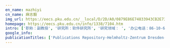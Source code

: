 ```yaml
---
en_name: mazhiyi
cn_name: 麻志毅
img_url: https://eecs.pku.edu.cn/__local/D/2D/A0/0879E86E74833943CB2E732967E_9A3C38CC_BD6.vsb?e=.jpg
homepage: https://eecs.pku.edu.cn/info/1338/7104.htm
intro: ['职称：副教授', '研究所：软件研究所', '研究领域： ', '办公电话：86-10-62751794', '电子邮件：mzy@sei.pku.edu.cn', '个人主页： ']
google_info: 
publicationTitles: ['Publications Repository-Helmholtz-Zentrum Dresden-Rossendorf', 'Novel Cyclopentadienyl Tricarbonyl Complexes of 99mTc Mimicking Chalcone as Potential Single-Photon Emission Computed Tomography Imaging Probes for β …', 'Synthesis and Evaluation of Novel 18F Labeled 2-Pyridinylbenzoxazole and 2-Pyridinylbenzothiazole Derivatives as Ligands for Positron Emission Tomography …', 'Molecular imaging of σ1 receptors in vivo: current status and perspectives', '99mTc-labeled dibenzylideneacetone derivatives as potential SPECT probes for in vivo imaging of β-amyloid plaque', 'Novel 99mTc labeled σ receptor ligand as a potential tumor imaging agent', 'Synthesis and biological evaluation of novel technetium-99m labeled phenylbenzoxazole derivatives as potential imaging probes for β-amyloid plaques in brain', 'Synthesis and biological evaluation of a novel 99mTc cyclopentadienyl tricarbonyl complex ([(Cp-R) 99mTc (CO) 3]) for sigma-2 receptor tumor imaging', 'PET imaging for early detection of Alzheimer’s disease: from pathologic to physiologic biomarkers', 'New methods for labeling RGD peptides with bromine-76', 'Preparation and biological evaluation of 99mTc-CO-MIBI as myocardial perfusion imaging agent', '99m Tc-labeled benzothiazole and stilbene derivatives as imaging agents for Aβ plaques in cerebral amyloid angiopathy', 'Novel (E)-5-styryl-2, 2′-bithiophene derivatives as ligands for β-amyloid plaques', 'The interconversion mechanism between TcO3+ and TcO2 + core of 99mTc labeled amine-oxime (AO) complexes', 'Novel Cyclopentadienyl Tricarbonyl 99mTc Complexes Containing 1-Piperonylpiperazine Moiety: Potential Imaging Probes for Sigma-1 Receptors', 'Synthesis and Evaluation of Novel 18F-Labeled Spirocyclic Piperidine Derivatives as σ1 Receptor Ligands for Positron Emission Tomography Imaging', 'Synthesis and biological evaluation of 18F labeled fluoro-oligo-ethoxylated 4-benzylpiperazine derivatives for sigma-1 receptor imaging', '(E)-5-styryl-1H-indole and (E)-6-styrylquinoline derivatives serve as probes for β-amyloid plaques', 'Synthesis and biological evaluation of novel 4-benzylpiperazine ligands for sigma-1 receptor imaging', '18F-Labeled 1,4-Dioxa-8-azaspiro[4.5]decane Derivative: Synthesis and Biological Evaluation of a σ1 Receptor Radioligand with Low Lipophilicity as Potent …', 'Synthesis and evaluation of a 18F-labeled spirocyclic piperidine derivative as promising σ1 receptor imaging agent', 'Synthesis and biological evaluation of a radioiodinated spiropiperidine ligand as a potential σ1 receptor imaging agent', 'Novel indole-based sigma-2 receptor ligands: synthesis, structure–affinity relationship and antiproliferative activity', '18F-Labeled indole-based analogs as highly selective radioligands for imaging sigma-2 receptors in the brain', '18F-Labeled 2-phenylquinoxaline derivatives as potential positron emission tomography probes for in vivo imaging of β-amyloid plaques', 'PET imaging evaluation of four σ1 radiotracers in nonhuman primates', 'Novel imaging agents for β-amyloid plaque based on the N-benzoylindole core', 'Synthesis and biological evaluation of one novel technetium-99m-labeled nitroquipazine derivative as an imaging agent for serotonin transporter', 'Novel 18F-labeled dibenzylideneacetone derivatives as potential positron emission tomography probes for in vivo imaging of β-amyloid plaques', 'Preparation of 99mTc-nitrido asymmetrical heterocomplex with 4-(cyclohexylpiperazin-1-yl)-dithioformate and its biological evaluation as a potential myocardial imaging agent', 'Imaging sigma receptors in the brain: new opportunities for diagnosis of Alzheimer’s disease and therapeutic development', 'Synthesis and evaluation of a 18F‐labeled 4‐phenylpiperidine‐4‐carbonitrile radioligand for σ1 receptor imaging', 'Synthesis and biological evaluation of 18F-labled 2-phenylindole derivatives as PET imaging probes for β-amyloid plaques', 'Preparation and biological evaluation of 99mTcN‐4‐(cyclohexylpiperazin‐1‐yl)‐dithioformate as a potential sigma receptor imaging agent', 'Theoretical studies on reductive etherification reactions between aromatic aldehydes and alcohols', '1-(4-[18F]Fluorobenzyl)-4-[(tetrahydrofuran-2-yl)methyl]piperazine: A Novel Suitable Radioligand with Low Lipophilicity for Imaging σ1 Receptors in the Brain', '99mTc-Cyclopentadienyl Tricarbonyl Chelate-Labeled Compounds as Selective Sigma-2 Receptor Ligands for Tumor Imaging', 'The evaluations of 99mTc cyclopentadienyl tricarbonyl triphenyl phosphonium cation for multidrug resistance', 'One‐step reductive etherification of 4‐[18F]fluoro‐benzaldehyde with decaborane', "Novel indole derivatives as potential imaging agents for Alzheimer's disease", '18F‐Labeled benzylpiperazine derivatives as highly selective ligands for imaging σ1 receptor with positron emission tomography', 'Evaluation of a simple, 18F-labeled radiotracer as PET imaging agent for sigma-1 receptors in the nonhuman primate brain', 'A novel cyclopentadienyl tricarbonyl Tc-99m complex containing 5, 6-dimethoxyisoindoline motif-synthesis and evaluation of a radiotracer for imaging of sigma-2 receptors in cancer', 'Design, synthesis and in vitro biological evaluation of reference compounds of 123I and 99Tcm labeled indole radiotracers for σ2 receptor imaging', 'Ligand exchange mechanism of fac-[99mTc (CO) 3 (H2O) 3]+ complex for 99mTc-CO-MIBI radiopharmaceuticals', '1′-(4-Iodobenzyl) spiro [isobenzofuran-1 (3H), 4′-piperidine]', 'Cyclopentadienyl tricarbonyl 99mTc/Re complexes containing spirocyclic piperidine moiety as nonselective sigma receptor ligands for tumor imaging and therapy', 'Development of a new F-18-labeled radioligand for imaging sigma2 receptors by positron emission tomography', 'Evaluation of Four Sigma-1 PET Radiotracers in Nonhuman Primates', 'Preliminary Evaluation of Dual F-18-and I-125-Labeled Benzyloxybenzenes for Comparative Imaging of beta-Amyloid Plaques', 'Radiosynthesis, in vitro and in vivo evaluation of 8-[4-(2-[18F] fluoroethoxy) benzyl]-1, 4-dioxa-8-azaspiro [4.5] decane, a spirocyclic sigma 1 receptor ligand for tumor targeting', 'Radiopharmaceuticals in China: current status and prospects', 'Carbon-11 labeled stilbene derivatives from natural products for the imaging of Aβ plaques in the brain', '18F-Labeled phenylquinoxaline compounds for PET imaging of Aβ plaques in Alzheimer’s disease', '[18F] AP-05: A novel PET agent for in vivo detection of amyloid plaques in Alzheimer’s disease patients', 'Synthesis and biological evaluation of a novel ⁹⁹ᵐTc cyclopentadienyl tricarbonyl complex ([(Cp-R) ⁹⁹ᵐTc (CO) ₃]) for sigma-2 receptor tumor imaging', 'Synthesis and biological evaluation of a benzimidazole-piperidine derivative as a potential sigma 1 receptor ligand', 'Novel Indole and Pyrole Derivatives as Potential C-11 Labeled Radiotracer for Imaging beta-Amyloid Plaques in AD Brain', 'A novel 125I-labeled phenylpiperidine radiotracer for σ1 receptor imaging', 'Synthesis and biodistribution of novel 99mTc‐nitrido methylpiperidine dithioformate derivatives as potential brain imaging agents', 'Studies of benzylpiperdine derivatives as sigma (σ) receptor ligands', 'Synthesis and evaluation of a novel radioiodinated spiropiperidine as potential σ1 receptor ligand', 'Synthesis and in vitro evaluation of new diphenyl ether derivatives as serotonin transporter ligands', 'Structure Activity Relationships of New Vesamicol Derivatives with Respect to Their Binding Capacity to the Vesicular Acetylcholine Transporter in Brain Tissue', 'Supporting Information 99m Tc-cyclopentadienyl Tricarbonyl Chelate-labeled Compounds as Selective Sigma-2 Receptor Ligands for Tumor Imaging', '99m Tc-labeled Benzothiazole and Stilbene Derivatives as Imaging Agents for Aβ', 'Synthesis of the Reference Compound and the Precursor for a New 18F Labelled Vesamicol Analogue (Part 5)']
---
```

